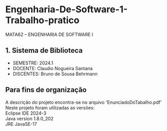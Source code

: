 # Engenharia-De-Software-1-Trabalho-pratico
MATA62 – ENGENHARIA DE SOFTWARE I

## 1. Sistema de Biblioteca
* SEMESTRE:   2024.1
* DOCENTE:    Claudio Nogueira Santana
* DISCENTES: Bruno de Sousa Behrmann

## Para fins de organização

A descrição do projeto encontra-se no arquivo 'EnunciadoDoTabalho.pdf'<br>
Neste projeto foram utilizadas as versões:<br>
Eclipse IDE 2024-3<br>
Java version 1.8.0_202<br>
JRE JavaSE-17<br>
